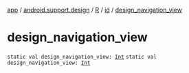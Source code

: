[app](../../../index.md) / [android.support.design](../../index.md) / [R](../index.md) / [id](index.md) / [design_navigation_view](.)

# design_navigation_view

`static val design_navigation_view: `[`Int`](https://kotlinlang.org/api/latest/jvm/stdlib/kotlin/-int/index.html)
`static val design_navigation_view: `[`Int`](https://kotlinlang.org/api/latest/jvm/stdlib/kotlin/-int/index.html)